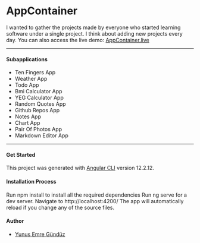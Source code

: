 # AppContainer
I wanted to gather the projects made by everyone who started learning software under a single project. I think about adding new projects every day.
You can also access the live demo:  <a href="https://app-container.netlify.app" target="_blank">AppContainer.live</a><hr>

#### Subapplications
- Ten Fingers App
- Weather App
- Todo App
- Bmi Calculator App
- YEG Calculator App 
- Random Quotes App
- Github Repos App
- Notes App
- Chart App
- Pair Of Photos App
- Markdown Editor App
------------


#### Get Started
This project was generated with [Angular CLI](https://github.com/angular/angular-cli) version 12.2.12.

#### Installation Process
Run npm install to install all the required dependencies
Run ng serve for a dev server. Navigate to http://localhost:4200/
The app will automatically reload if you change any of the source files.


#### Author
- [Yunus Emre Gündüz](https://github.com/yemregunduz)

